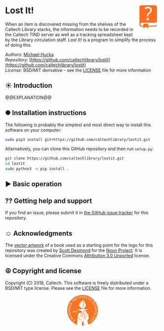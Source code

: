 Lost It!<img width="15%" align="right" src=".graphics/missing-book.svg">
========

When an item is discovered missing from the shelves of the Caltech Library stacks, the information needs to be recorded in the Caltech TIND server as well as a tracking spreadsheet kept by the Library circulation staff. _Lost It!_ is a program to simplify the process of doing this.

*Authors*:      [Michael Hucka](http://github.com/mhucka)<br>
*Repository*:   [https://github.com/caltechlibrary/lostit](https://github.com/caltechlibrary/lostit)<br>
*License*:      BSD/MIT derivative &ndash; see the [LICENSE](LICENSE) file for more information

☀ Introduction
-----------------------------

@@EXPLANATION@@

✺ Installation instructions
---------------------------

The following is probably the simplest and most direct way to install this software on your computer:
```sh
sudo pip3 install git+https://github.com/caltechlibrary/lostit.git
```

Alternatively, you can clone this GitHub repository and then run `setup.py`:
```sh
git clone https://github.com/caltechlibrary/lostit.git
cd lostit
sudo python3 -m pip install .
```

▶︎ Basic operation
------------------



⁇ Getting help and support
--------------------------

If you find an issue, please submit it in [the GitHub issue tracker](https://github.com/caltechlibrary/lostit/issues) for this repository.


☺︎ Acknowledgments
-----------------------

The [vector artwork](https://thenounproject.com/term/book/2349051/) of a book used as a starting point for the logo for this repository was created by [Scott Desmond](https://thenounproject.com/thezyna/) for the [Noun Project](https://thenounproject.com).  It is licensed under the Creative Commons [Attribution 3.0 Unported](https://creativecommons.org/licenses/by/3.0/deed.en) license.


☮︎ Copyright and license
---------------------

Copyright (C) 2018, Caltech.  This software is freely distributed under a BSD/MIT type license.  Please see the [LICENSE](LICENSE) file for more information.
    
<div align="center">
  <a href="https://www.caltech.edu">
    <img width="100" height="100" src=".graphics/caltech-round.svg">
  </a>
</div>
